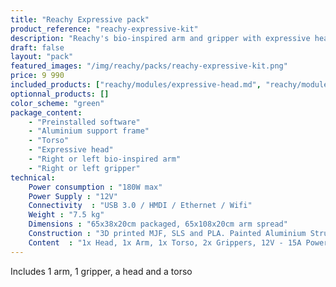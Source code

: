 ```yaml
---
title: "Reachy Expressive pack"
product_reference: "reachy-expressive-kit"
description: "Reachy's bio-inspired arm and gripper with expressive head"
draft: false
layout: "pack"
featured_images: "/img/reachy/packs/reachy-expressive-kit.png"
price: 9 990
included_products: ["reachy/modules/expressive-head.md", "reachy/modules/chest.md", "reachy/modules/bioinspired-arm.md", "reachy/modules/gripper.md"]
optionnal_products: []
color_scheme: "green"
package_content: 
    - "Preinstalled software"
    - "Aluminium support frame"
    - "Torso"
    - "Expressive head"
    - "Right or left bio-inspired arm"
    - "Right or left gripper"
technical:
    Power consumption : "180W max"
    Power Supply : "12V"
    Connectivity  : "USB 3.0 / HMDI / Ethernet / Wifi"
    Weight : "7.5 kg"
    Dimensions : "65x38x20cm packaged, 65x108x20cm arm spread"
    Construction : "3D printed MJF, SLS and PLA. Painted Aluminium Structure"
    Content  : "1x Head, 1x Arm, 1x Torso, 2x Grippers, 12V - 15A Power Supply"
---
```


Includes 1 arm, 1 gripper, a head and a torso
